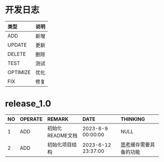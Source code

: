 # 开发日志

| 类型 | 说明 |
|:---|:---|
| ADD | 新增 |
| UPDATE | 更新 |
| DELETE | 删除 |
| TEST | 测试 |
| OPTIMIZE | 优化 |
| FIX | 修复 |

# release_1.0
| NO | OPERATE | REMARK | DATE | THINKING |
|:---|:---|:---|:---|:---|
|1| ADD | 初始化README文档 | 2023-6-9 00:00:00 |NULL|
|2| ADD | 初始化项目结构| 2023-6-12 23:37:00 |[思考](THINKING.md)缓存需要具备的功能|
